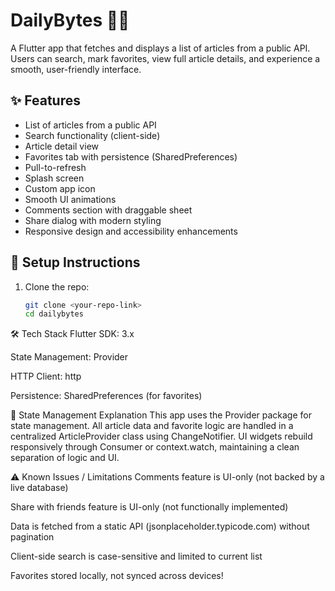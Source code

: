 # DailyBytes 📱📰  
A Flutter app that fetches and displays a list of articles from a public API.  
Users can search, mark favorites, view full article details, and experience a smooth, user-friendly interface.

## ✨ Features
- List of articles from a public API
- Search functionality (client-side)
- Article detail view
- Favorites tab with persistence (SharedPreferences)
- Pull-to-refresh
- Splash screen
- Custom app icon
- Smooth UI animations
- Comments section with draggable sheet
- Share dialog with modern styling
- Responsive design and accessibility enhancements

## 🚀 Setup Instructions
1. Clone the repo:
   ```bash
   git clone <your-repo-link>
   cd dailybytes
   
🛠️ Tech Stack
Flutter SDK: 3.x

State Management: Provider

HTTP Client: http

Persistence: SharedPreferences (for favorites)

🧠 State Management Explanation
This app uses the Provider package for state management.
All article data and favorite logic are handled in a centralized ArticleProvider class using ChangeNotifier.
UI widgets rebuild responsively through Consumer or context.watch, maintaining a clean separation of logic and UI.

⚠️ Known Issues / Limitations
Comments feature is UI-only (not backed by a live database)

Share with friends feature is UI-only (not functionally implemented)

Data is fetched from a static API (jsonplaceholder.typicode.com) without pagination

Client-side search is case-sensitive and limited to current list

Favorites stored locally, not synced across devices!




